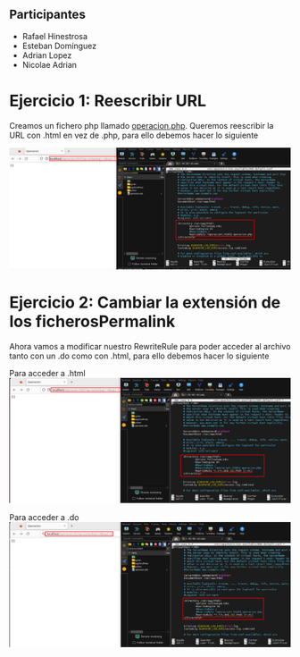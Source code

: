## Participantes
- Rafael Hinestrosa
- Esteban Domínguez
- Adrian Lopez
- Nicolae Adrian

# Ejercicio 1: Reescribir URL
Creamos un fichero php llamado [operacion.php](operacion.php). Queremos reescribir la URL con .html en vez de .php, para ello debemos hacer lo siguiente

![ej1](images/ej1.png)

# Ejercicio 2: Cambiar la extensión de los ficherosPermalink
Ahora vamos a modificar nuestro RewriteRule para poder acceder al archivo tanto con un .do como con .html, para ello debemos hacer lo siguiente

Para acceder a .html
![ej2_html](images/ej2_html.png)

Para acceder a .do
![ej2_do](images/ej2_do.png)
